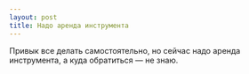 ```yaml
---
layout: post 
title: Надо аренда инструмента 
--- 
```

Привык все делать самостоятельно, но сейчас надо аренда инструмента, а куда обратиться — не знаю.